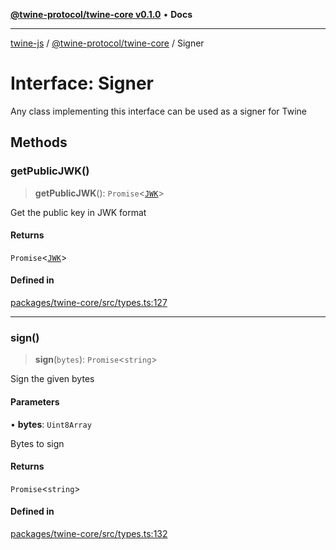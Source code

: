 [**@twine-protocol/twine-core v0.1.0**](../index.md) • **Docs**

***

[twine-js](../../../index.md) / [@twine-protocol/twine-core](../index.md) / Signer

# Interface: Signer

Any class implementing this interface can be used as a signer for Twine

## Methods

### getPublicJWK()

> **getPublicJWK**(): `Promise`\<[`JWK`](JWK.md)\>

Get the public key in JWK format

#### Returns

`Promise`\<[`JWK`](JWK.md)\>

#### Defined in

[packages/twine-core/src/types.ts:127](https://github.com/twine-protocol/twine-js/blob/fb5041c7a2da4a796f653066248604ca1c5dccc6/packages/twine-core/src/types.ts#L127)

***

### sign()

> **sign**(`bytes`): `Promise`\<`string`\>

Sign the given bytes

#### Parameters

• **bytes**: `Uint8Array`

Bytes to sign

#### Returns

`Promise`\<`string`\>

#### Defined in

[packages/twine-core/src/types.ts:132](https://github.com/twine-protocol/twine-js/blob/fb5041c7a2da4a796f653066248604ca1c5dccc6/packages/twine-core/src/types.ts#L132)
